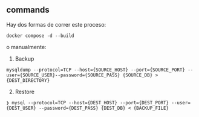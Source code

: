 ## commands
Hay dos formas de correr este proceso:

```
docker compose -d --build
```

o manualmente:

1. Backup
```
mysqldump --protocol=TCP --host={SOURCE_HOST} --port={SOURCE_PORT} --user={SOURCE_USER}--password={SOURCE_PASS} {SOURCE_DB} > {DEST_DIRECTORY}
```

2. Restore 
```
❯ mysql --protocol=TCP --host={DEST_HOST} --port={DEST_PORT} --user={DEST_USER} --password={DEST_PASS} {DEST_DB} < {BACKUP_FILE}
```